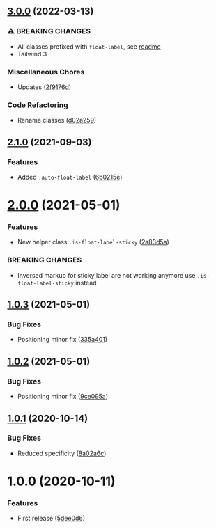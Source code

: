 ## [3.0.0](https://github.com/unlight/tailwind-float-label/compare/v2.1.0...v3.0.0) (2022-03-13)


### ⚠ BREAKING CHANGES

* All classes prefixed with `float-label`, see [readme](https://github.com/unlight/tailwind-float-label#usage)
* Tailwind 3

### Miscellaneous Chores

* Updates ([2f9176d](https://github.com/unlight/tailwind-float-label/commit/2f9176d331129f5e87d37fccf5b19565315fc51c))


### Code Refactoring

* Rename classes ([d02a259](https://github.com/unlight/tailwind-float-label/commit/d02a259bde6ed4110ddd992dd735ed25b5abb8c9))

## [2.1.0](https://github.com/unlight/tailwind-float-label/compare/v2.0.0...v2.1.0) (2021-09-03)


### Features

* Added `.auto-float-label` ([6b0215e](https://github.com/unlight/tailwind-float-label/commit/6b0215e77a7311fd7be84d48d2ab270f5cd676fc))

# [2.0.0](https://github.com/unlight/tailwind-float-label/compare/v1.0.3...v2.0.0) (2021-05-01)


### Features

* New helper class `.is-float-label-sticky` ([2a83d5a](https://github.com/unlight/tailwind-float-label/commit/2a83d5ac66b127f5c13b1054416005214c73d802))


### BREAKING CHANGES

* Inversed markup for sticky label are not working anymore use `.is-float-label-sticky` instead

## [1.0.3](https://github.com/unlight/tailwind-float-label/compare/v1.0.2...v1.0.3) (2021-05-01)


### Bug Fixes

* Positioning minor fix ([335a401](https://github.com/unlight/tailwind-float-label/commit/335a40121465c9dc534ca98d0bf5444fcdea5d4d))

## [1.0.2](https://github.com/unlight/tailwind-float-label/compare/v1.0.1...v1.0.2) (2021-05-01)


### Bug Fixes

* Positioning minor fix ([9ce095a](https://github.com/unlight/tailwind-float-label/commit/9ce095a1c9ba0148ec5ba60038a9610fed44331d))

## [1.0.1](https://github.com/unlight/tailwind-float-label/compare/v1.0.0...v1.0.1) (2020-10-14)


### Bug Fixes

* Reduced specificity ([8a02a6c](https://github.com/unlight/tailwind-float-label/commit/8a02a6cc5aab90d46120e07551531ad74384adf2))

# 1.0.0 (2020-10-11)


### Features

* First release ([5dee0d6](https://github.com/unlight/tailwind-float-label/commit/5dee0d63daf6cc5a5539131b989f18ace072ac00))
